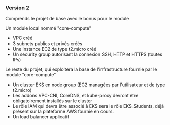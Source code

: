 ### Version 2


Comprends le projet de base avec le bonus pour le module

Un module local nommé "core-compute"
- VPC créé
- 3 subnets publics et privés créés
- Une instance EC2 de type t2.micro créé
- Un security group autorisant la connexion SSH, HTTP et HTTPS (toutes IPs)
  
Le reste du projet, qui exploitera la base de l'infrastructure fournie par le module "core-compute"
- Un cluster EKS en node group (EC2 managées par l'utilisateur et de type t2.micro)
- Les addons VPC-CNI, CoreDNS, et kube-proxy devront être obligatoirement installés sur le cluster
- Le rôle IAM qui devra être associé à EKS sera le rôle EKS_Students, déjà présent sur la plateforme AWS fournie en cours.
- Un load balancer applicatif
